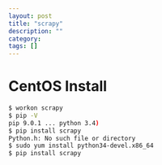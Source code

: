 ```yaml
---
layout: post
title: "scrapy"
description: ""
category: 
tags: []
---
```


# CentOS Install

```bash
$ workon scrapy
$ pip -V
pip 9.0.1 ... python 3.4)
$ pip install scrapy
Python.h: No such file or directory
$ sudo yum install python34-devel.x86_64
$ pip install scrapy
```

